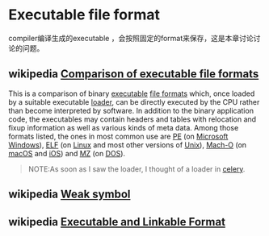 # Executable file format

compiler编译生成的executable ，会按照固定的format来保存，这是本章讨论讨论的问题。

## wikipedia [Comparison of executable file formats](https://en.wikipedia.org/wiki/Comparison_of_executable_file_formats)

This is a comparison of binary [executable](https://en.wikipedia.org/wiki/Executable) [file formats](https://en.wikipedia.org/wiki/File_format) which, once loaded by a suitable executable [loader](https://en.wikipedia.org/wiki/Loader_(computing)), can be directly executed by the CPU rather than become interpreted by software. In addition to the binary application code, the executables may contain headers and tables with relocation and fixup information as well as various kinds of meta data. Among those formats listed, the ones in most common use are [PE](https://en.wikipedia.org/wiki/Portable_Executable) (on [Microsoft Windows](https://en.wikipedia.org/wiki/Microsoft_Windows)), [ELF](https://en.wikipedia.org/wiki/Executable_and_Linkable_Format) (on [Linux](https://en.wikipedia.org/wiki/Linux) and most other versions of [Unix](https://en.wikipedia.org/wiki/Unix)), [Mach-O](https://en.wikipedia.org/wiki/Mach-O) (on [macOS](https://en.wikipedia.org/wiki/MacOS) and [iOS](https://en.wikipedia.org/wiki/IOS)) and [MZ](https://en.wikipedia.org/wiki/DOS_MZ_executable) (on [DOS](https://en.wikipedia.org/wiki/DOS)).

> NOTE:As soon as I saw the loader, I thought of a loader in [celery](http://docs.celeryproject.org/en/latest/userguide/configuration.html).



## wikipedia [Weak symbol](https://en.wikipedia.org/wiki/Weak_symbol)



## wikipedia [Executable and Linkable Format](https://en.wikipedia.org/wiki/Executable_and_Linkable_Format)